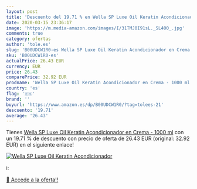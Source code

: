 ```yaml
---
layout: post
title: 'Descuento del 19.71 % en Wella SP Luxe Oil Keratin Acondicionador'
date: 2020-03-15 23:36:17
image: 'https://m.media-amazon.com/images/I/31TMJ0I91sL._SL400_.jpg'
comments: true
category: ofertas
author: 'tole.es'
slug: 'B00UDCW1R0-es Wella SP Luxe Oil Keratin Acondicionador en Crema - 1000 ml'
sku: 'B00UDCW1R0-es'
actualPrice: 26.43 EUR
currency: EUR
price: 26.43
comparePrice: 32.92 EUR
prodname: 'Wella SP Luxe Oil Keratin Acondicionador en Crema - 1000 ml'
country: 'es'
flag: '🇪🇸'
brand: ''
buyurl: 'https://www.amazon.es/dp/B00UDCW1R0/?tag=tolees-21'
descuento: '19.71'
average: '26.43'
---
```


Tienes [Wella SP Luxe Oil Keratin Acondicionador en Crema - 1000 ml](https://www.amazon.es/dp/B00UDCW1R0/?tag=tolees-21) con un 19.71 % de descuento con precio de oferta de 26.43 EUR (original: 32.92 EUR) en el siguiente enlace!

[![Wella SP Luxe Oil Keratin Acondicionador](https://m.media-amazon.com/images/I/31TMJ0I91sL._SL400_.jpg)](https://www.amazon.es/dp/B00UDCW1R0/?tag=tolees-21)

ℹ️:


[🛒 Accede a la oferta!!](https://www.amazon.es/dp/B00UDCW1R0/?tag=tolees-21)
